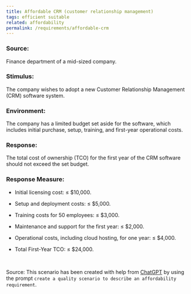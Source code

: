 ```yaml
---
title: Affordable CRM (customer relationship management)
tags: efficient suitable
related: affordability
permalink: /requirements/affordable-crm
---
```


<div class="quality-requirement" markdown="1">

### Source:
Finance department of a mid-sized company.

### Stimulus:
The company wishes to adopt a new Customer Relationship Management (CRM) software system.

### Environment:
The company has a limited budget set aside for the software, which includes initial purchase, setup, training, and first-year operational costs.

### Response:
The total cost of ownership (TCO) for the first year of the CRM software should not exceed the set budget.

### Response Measure:

* Initial licensing cost: ≤ $10,000.
* Setup and deployment costs: ≤ $5,000.
* Training costs for 50 employees: ≤ $3,000.
* Maintenance and support for the first year: ≤ $2,000.
* Operational costs, including cloud hosting, for one year: ≤ $4,000.

* Total First-Year TCO: ≤ $24,000.

</div><br>



Source: This scenario has been created with help from [ChatGPT](https://chat.openai.com) by using the prompt `create a quality scenario to describe an affordability requirement`.



